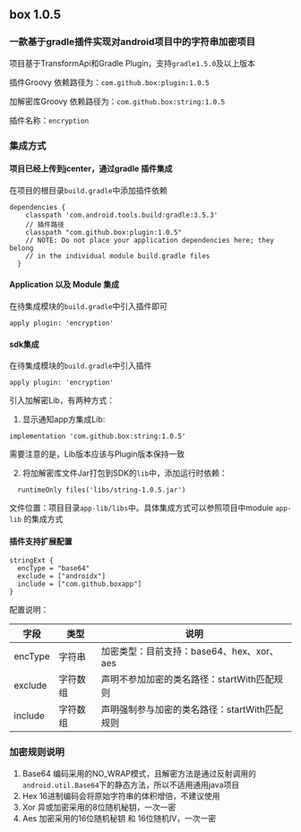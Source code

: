 ## box 1.0.5
### 一款基于gradle插件实现对android项目中的字符串加密项目
项目基于TransformApi和Gradle Plugin，支持`gradle1.5.0`及以上版本

插件Groovy 依赖路径为：`com.github.box:plugin:1.0.5`

加解密库Groovy 依赖路径为：`com.github.box:string:1.0.5`

插件名称：`encryption `

### 集成方式
#### 项目已经上传到jcenter，通过gradle 插件集成
在项目的根目录`build.gradle`中添加插件依赖

```
dependencies {
    classpath 'com.android.tools.build:gradle:3.5.3'
    // 插件路径
    classpath "com.github.box:plugin:1.0.5"
    // NOTE: Do not place your application dependencies here; they belong
    // in the individual module build.gradle files
  }
```

#### Application 以及 Module 集成
在待集成模块的`build.gradle`中引入插件即可

```
apply plugin: 'encryption'
```


#### sdk集成
在待集成模块的`build.gradle`中引入插件

```
apply plugin: 'encryption'
```

引入加解密Lib，有两种方式：

1. 显示通知app方集成Lib:
```
implementation 'com.github.box:string:1.0.5'
```

需要注意的是，Lib版本应该与Plugin版本保持一致

2. 将加解密库文件Jar打包到SDK的`lib`中，添加运行时依赖：

```
  runtimeOnly files('libs/string-1.0.5.jar')

```
文件位置：项目目录`app-lib/libs`中。具体集成方式可以参照项目中module `app-lib` 的集成方式
#### 插件支持扩展配置

```
stringExt {
  encType = "base64"
  exclude = ["androidx"]
  include = ["com.github.boxapp"]
}
```

配置说明：

字段 | 类型|说明 
----|----|----
encType|字符串|加密类型：目前支持：base64、hex、xor、aes
exclude|字符数组|声明不参加加密的类名路径：startWith匹配规则
include|字符数组|声明强制参与加密的类名路径：startWith匹配规则

### 加密规则说明
1. Base64 编码采用的NO_WRAP模式，且解密方法是通过反射调用的`android.util.Base64`下的静态方法，所以不适用通用java项目
2. Hex 16进制编码会将原始字符串的体积增倍，不建议使用
3. Xor 异或加密采用的8位随机秘钥，一次一密
4. Aes 加密采用的16位随机秘钥 和 16位随机IV，一次一密